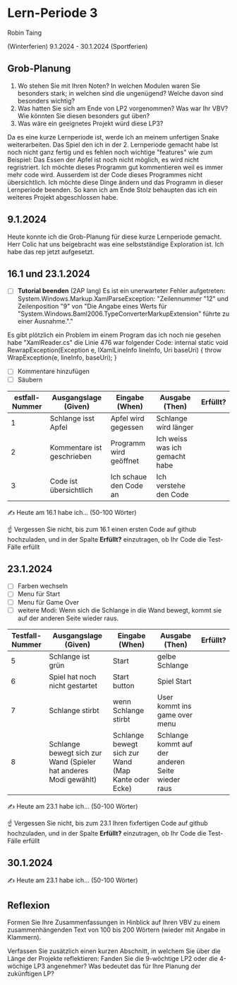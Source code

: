 # Lern-Periode 3

Robin Taing

(Winterferien) 9.1.2024 - 30.1.2024 (Sportferien)

## Grob-Planung

1. Wo stehen Sie mit Ihren Noten? In welchen Modulen waren Sie besonders stark; in welchen sind die ungenügend? Welche davon sind besonders wichtig?
2. Was hatten Sie sich am Ende von LP2 vorgenommen? Was war Ihr VBV? Wie könnten Sie diesen besonders gut üben?
3. Was wäre ein geeignetes Projekt würd diese LP3?

Da es eine kurze Lernperiode ist, werde ich an meinem unfertigen Snake weiterarbeiten. Das Spiel den ich in der 2. Lernperiode gemacht habe Ist noch nicht ganz fertig und es fehlen noch wichtige "features" wie zum Beispiel: Das Essen der Apfel ist noch nicht möglich, es wird nicht regristriert. Ich möchte dieses Programm gut kommentieren weil es immer mehr code wird. Ausserdem ist der Code dieses Programmes nicht übersichtlich. Ich möchte diese Dinge ändern und das Programm in dieser Lernperiode beenden. So kann ich am Ende Stolz behaupten das ich ein weiteres Projekt abgeschlossen habe.

## 9.1.2024

Heute konnte ich die Grob-Planung für diese kurze Lernperiode gemacht. Herr Colic hat uns beigebracht was eine selbstständige Exploration ist. Ich habe das rep jetzt aufgesetzt.

## 16.1 und 23.1.2024

- [ ] **Tutorial beenden** (2AP lang) Es ist ein unerwarteter Fehler aufgetreten:
      System.Windows.Markup.XamlParseException: "Zeilennummer "12" und Zeilenposition "9" von "Die Angabe eines Werts für "System.Windows.Baml2006.TypeConverterMarkupExtension" führte zu einer Ausnahme."."

Es gibt plötzlich ein Problem im einem Program das ich noch nie gesehen habe "XamlReader.cs" die Linie 476 war folgender Code: 
internal static void RewrapException(Exception e, IXamlLineInfo lineInfo, Uri baseUri)
{
	throw WrapException(e, lineInfo, baseUri);
} 

- [ ] Kommentare hinzufügen
- [ ] Säubern

| estfall-Nummer | Ausgangslage (Given) | Eingabe (When) | Ausgabe (Then) | Erfüllt? |
| -------------- | -------------------- | -------------- | -------------- | -------- |
| 1              | Schlange isst Apfel  | Apfel wird gegessen     |  Schlange wird länger  |          |
| 2              | Kommentare ist geschrieben | Programm wird geöffnet | Ich weiss was ich gemacht habe |          |
| 3              | Code ist übersichtlich   | Ich schaue den Code an | Ich verstehe den Code   |          |


✍️ Heute am 16.1 habe ich... (50-100 Wörter)

☝️ Vergessen Sie nicht, bis zum 16.1 einen ersten Code auf github hochzuladen, und in der Spalte **Erfüllt?** einzutragen, ob Ihr Code die Test-Fälle erfüllt

## 23.1.2024

- [ ] Farben wechseln
- [ ] Menu für Start
- [ ] Menu für Game Over
- [ ] weitere Modi: Wenn sich die Schlange in die Wand bewegt, kommt sie auf der anderen Seite wieder raus.
      
| Testfall-Nummer | Ausgangslage (Given) | Eingabe (When) | Ausgabe (Then) | Erfüllt? |
| --------------- | -------------------- | -------------- | -------------- | -------- |
| 5               |  Schlange ist grün   | Start |    gelbe Schlange            |          |
| 6               |  Spiel hat noch nicht gestartet |  Start button  | Spiel Start|          |
|              7  |  Schlange stirbt                    | wenn Schlange stirbt| User kommt ins game over menu            |          |
| 8 |Schlange bewegt sich zur Wand (Spieler hat anderes Modi gewählt)| Schlange bewegt sich zur Wand (Map Kante oder Ecke) | Schlange kommt auf der anderen Seite wieder raus    |          |

✍️ Heute am 23.1 habe ich... (50-100 Wörter)

☝️ Vergessen Sie nicht, bis zum 23.1 Ihren fixfertigen Code auf github hochzuladen, und in der Spalte **Erfüllt?** einzutragen, ob Ihr Code die Test-Fälle erfüllt

## 30.1.2024

✍️ Heute am 23.1 habe ich... (50-100 Wörter)

## Reflexion

Formen Sie Ihre Zusammenfassungen in Hinblick auf Ihren VBV zu einem zusammenhängenden Text von 100 bis 200 Wörtern (wieder mit Angabe in Klammern).

Verfassen Sie zusätzlich einen kurzen Abschnitt, in welchem Sie über die Länge der Projekte reflektieren: Fanden Sie die 9-wöchtige LP2 oder die 4-wöchige LP3 angenehmer? Was bedeutet das für Ihre Planung der zukünftigen LP?
